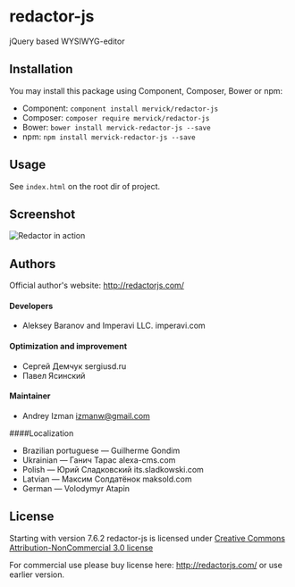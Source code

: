 redactor-js
===========

jQuery based WYSIWYG-editor

## Installation

You may install this package using Component, Composer, Bower or npm:
- Component: `component install mervick/redactor-js`
- Composer: `composer require mervick/redactor-js`
- Bower: `bower install mervick-redactor-js --save`
- npm: `npm install mervick-redactor-js --save`

## Usage
See `index.html` on the root dir of project.

## Screenshot
![Redactor in action](https://github.com/dybskiy/redactor-js/raw/master/redactor-js.png)

## Authors

Official author's website: http://redactorjs.com/

#### Developers

* Aleksey Baranov and Imperavi LLC. imperavi.com

#### Optimization and improvement

* Сергей Демчук sergiusd.ru
* Павел Ясинский

#### Maintainer

* Andrey Izman <izmanw@gmail.com>

####Localization

* Brazilian portuguese — Guilherme Gondim
* Ukrainian — Ганич Тарас alexa-cms.com
* Polish — Юрий Сладковский its.sladkowski.com
* Latvian — Максим Солдатёнок maksold.com
* German — Volodymyr Atapin

## License
Starting with version 7.6.2 redactor-js is licensed under [Creative Commons Attribution-NonCommercial 3.0 license](http://creativecommons.org/licenses/by-nc/3.0/)

For commercial use please buy license here: http://redactorjs.com/ or use earlier version.
